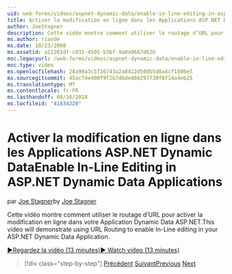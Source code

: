 ```yaml
---
uid: web-forms/videos/aspnet-dynamic-data/enable-in-line-editing-in-aspnet-dynamic-data-applications
title: Activer la modification en ligne dans les Applications ASP.NET Dynamic Data | Microsoft Docs
author: JoeStagner
description: Cette vidéo montre comment utiliser le routage d’URL pour activer la modification en ligne dans votre Application Dynamic Data ASP.NET.
ms.author: riande
ms.date: 10/23/2008
ms.assetid: a22201df-c031-4505-b3bf-9a0a9667d62b
msc.legacyurl: /web-forms/videos/aspnet-dynamic-data/enable-in-line-editing-in-aspnet-dynamic-data-applications
msc.type: video
ms.openlocfilehash: 28a90a3c5726743a2a8412d508b5d8a4cf1886e5
ms.sourcegitcommit: 45ac74e400f9f2b7dbded66297730f6f14a4eb25
ms.translationtype: MT
ms.contentlocale: fr-FR
ms.lasthandoff: 08/16/2018
ms.locfileid: "41834220"
---
```

<a name="enable-in-line-editing-in-aspnet-dynamic-data-applications"></a><span data-ttu-id="afd2b-103">Activer la modification en ligne dans les Applications ASP.NET Dynamic Data</span><span class="sxs-lookup"><span data-stu-id="afd2b-103">Enable In-Line Editing in ASP.NET Dynamic Data Applications</span></span>
====================
<span data-ttu-id="afd2b-104">par [Joe Stagner](https://github.com/JoeStagner)</span><span class="sxs-lookup"><span data-stu-id="afd2b-104">by [Joe Stagner](https://github.com/JoeStagner)</span></span>

<span data-ttu-id="afd2b-105">Cette vidéo montre comment utiliser le routage d’URL pour activer la modification en ligne dans votre Application Dynamic Data ASP.NET.</span><span class="sxs-lookup"><span data-stu-id="afd2b-105">This video will demonstrate using URL Routing to enable In-Line editing in your ASP.NET Dynamic Data Application.</span></span>

[<span data-ttu-id="afd2b-106">&#9654;Regardez la vidéo (13 minutes)</span><span class="sxs-lookup"><span data-stu-id="afd2b-106">&#9654; Watch video (13 minutes)</span></span>](https://channel9.msdn.com/Blogs/ASP-NET-Site-Videos/enable-in-line-editing-in-aspnet-dynamic-data-applications)

> [!div class="step-by-step"]
> <span data-ttu-id="afd2b-107">[Précédent](begin-modifying-dynamic-data-applications-with-url-routing.md)
> [Suivant](how-to-enable-table-specific-routing-in-dynamic-data-applications.md)</span><span class="sxs-lookup"><span data-stu-id="afd2b-107">[Previous](begin-modifying-dynamic-data-applications-with-url-routing.md)
[Next](how-to-enable-table-specific-routing-in-dynamic-data-applications.md)</span></span>
